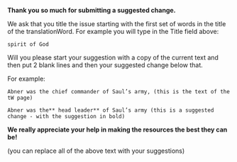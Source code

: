 **Thank you so much for submitting a suggested change.**

We ask that you title the issue starting with the first set of words in the title of the translationWord. For example you will type in the Title field above:

    spirit of God

Will you please start your suggestion with a copy of the current text and then put 2 blank lines and then your suggested change below that.

For example:

    Abner was the chief commander of Saul’s army, (this is the text of the tW page)

    Abner was the** head leader** of Saul’s army (this is a suggested change - with the suggestion in bold)

**We really appreciate your help in making the resources the best they can be!**

(you can replace all of the above text with your suggestions)
